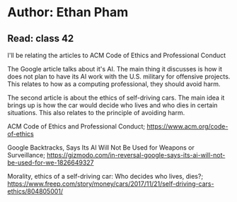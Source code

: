 # Author: Ethan Pham
## Read: class 42

I'll be relating the articles to ACM Code of Ethics and Professional Conduct

The Google article talks about it's AI. The main thing it discusses is how it does not plan to have its AI work with the U.S. military for offensive projects. This relates to how as a computing professional, they should avoid harm. 

The second article is about the ethics of self-driving cars. The main idea it brings up is how the car would decide who lives and who dies in certain situations. This also relates to the principle of avoiding harm. 


ACM Code of Ethics and Professional Conduct; https://www.acm.org/code-of-ethics 

Google Backtracks, Says Its AI Will Not Be Used for Weapons or Surveillance; https://gizmodo.com/in-reversal-google-says-its-ai-will-not-be-used-for-we-1826649327 

Morality, ethics of a self-driving car: Who decides who lives, dies?; https://www.freep.com/story/money/cars/2017/11/21/self-driving-cars-ethics/804805001/ 

